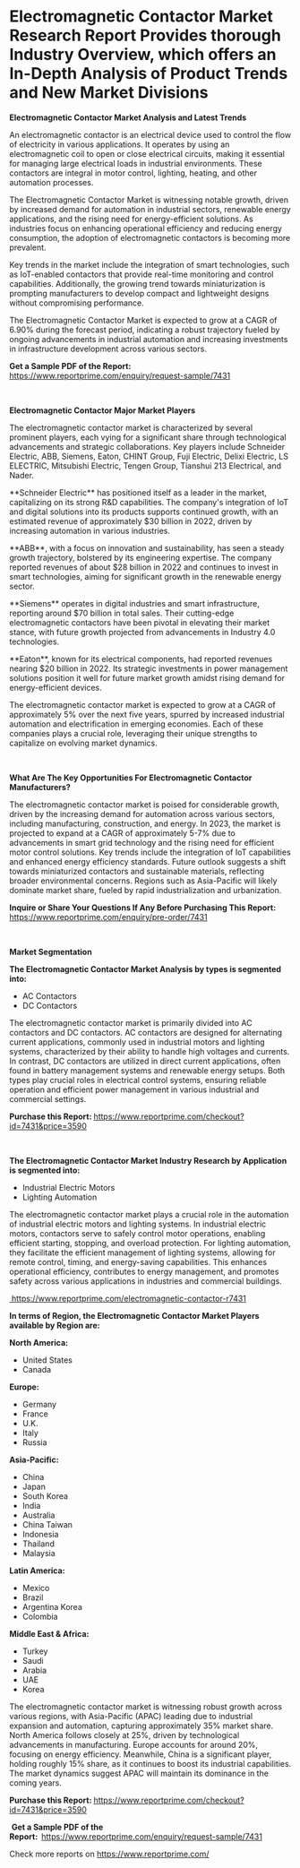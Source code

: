 <p><h1>Electromagnetic Contactor Market Research Report Provides thorough Industry Overview, which offers an In-Depth Analysis of Product Trends and New Market Divisions</h1></p><p><strong>Electromagnetic Contactor Market Analysis and Latest Trends</strong></p>
<p><p>An electromagnetic contactor is an electrical device used to control the flow of electricity in various applications. It operates by using an electromagnetic coil to open or close electrical circuits, making it essential for managing large electrical loads in industrial environments. These contactors are integral in motor control, lighting, heating, and other automation processes.</p><p>The Electromagnetic Contactor Market is witnessing notable growth, driven by increased demand for automation in industrial sectors, renewable energy applications, and the rising need for energy-efficient solutions. As industries focus on enhancing operational efficiency and reducing energy consumption, the adoption of electromagnetic contactors is becoming more prevalent. </p><p>Key trends in the market include the integration of smart technologies, such as IoT-enabled contactors that provide real-time monitoring and control capabilities. Additionally, the growing trend towards miniaturization is prompting manufacturers to develop compact and lightweight designs without compromising performance. </p><p>The Electromagnetic Contactor Market is expected to grow at a CAGR of 6.90% during the forecast period, indicating a robust trajectory fueled by ongoing advancements in industrial automation and increasing investments in infrastructure development across various sectors.</p></p>
<p><strong>Get a Sample PDF of the Report:&nbsp;</strong> <a href="https://www.reportprime.com/enquiry/request-sample/7431?utm_campaign=2110&utm_medium=2&utm_source=Github&utm_content=ia&utm_term=19032025&utm_id=electromagnetic-contactor">https://www.reportprime.com/enquiry/request-sample/7431</a></p>
<p>&nbsp;</p>
<p><strong>Electromagnetic Contactor Major Market Players</strong></p>
<p><p>The electromagnetic contactor market is characterized by several prominent players, each vying for a significant share through technological advancements and strategic collaborations. Key players include Schneider Electric, ABB, Siemens, Eaton, CHINT Group, Fuji Electric, Delixi Electric, LS ELECTRIC, Mitsubishi Electric, Tengen Group, Tianshui 213 Electrical, and Nader.</p><p>**Schneider Electric** has positioned itself as a leader in the market, capitalizing on its strong R&D capabilities. The company's integration of IoT and digital solutions into its products supports continued growth, with an estimated revenue of approximately $30 billion in 2022, driven by increasing automation in various industries.</p><p>**ABB**, with a focus on innovation and sustainability, has seen a steady growth trajectory, bolstered by its engineering expertise. The company reported revenues of about $28 billion in 2022 and continues to invest in smart technologies, aiming for significant growth in the renewable energy sector.</p><p>**Siemens** operates in digital industries and smart infrastructure, reporting around $70 billion in total sales. Their cutting-edge electromagnetic contactors have been pivotal in elevating their market stance, with future growth projected from advancements in Industry 4.0 technologies.</p><p>**Eaton**, known for its electrical components, had reported revenues nearing $20 billion in 2022. Its strategic investments in power management solutions position it well for future market growth amidst rising demand for energy-efficient devices.</p><p>The electromagnetic contactor market is expected to grow at a CAGR of approximately 5% over the next five years, spurred by increased industrial automation and electrification in emerging economies. Each of these companies plays a crucial role, leveraging their unique strengths to capitalize on evolving market dynamics.</p></p>
<p>&nbsp;</p>
<p><strong>What Are The Key Opportunities For Electromagnetic Contactor Manufacturers?</strong></p>
<p><p>The electromagnetic contactor market is poised for considerable growth, driven by the increasing demand for automation across various sectors, including manufacturing, construction, and energy. In 2023, the market is projected to expand at a CAGR of approximately 5-7% due to advancements in smart grid technology and the rising need for efficient motor control solutions. Key trends include the integration of IoT capabilities and enhanced energy efficiency standards. Future outlook suggests a shift towards miniaturized contactors and sustainable materials, reflecting broader environmental concerns. Regions such as Asia-Pacific will likely dominate market share, fueled by rapid industrialization and urbanization.</p></p>
<p><strong>Inquire or Share Your Questions If Any Before Purchasing This Report:</strong> <a href="https://www.reportprime.com/enquiry/pre-order/7431?utm_campaign=2110&utm_medium=2&utm_source=Github&utm_content=ia&utm_term=19032025&utm_id=electromagnetic-contactor">https://www.reportprime.com/enquiry/pre-order/7431</a></p>
<p>&nbsp;</p>
<p><strong>Market Segmentation</strong></p>
<p><strong>The Electromagnetic Contactor Market Analysis by types is segmented into:</strong></p>
<p><ul><li>AC Contactors</li><li>DC Contactors</li></ul></p>
<p><p>The electromagnetic contactor market is primarily divided into AC contactors and DC contactors. AC contactors are designed for alternating current applications, commonly used in industrial motors and lighting systems, characterized by their ability to handle high voltages and currents. In contrast, DC contactors are utilized in direct current applications, often found in battery management systems and renewable energy setups. Both types play crucial roles in electrical control systems, ensuring reliable operation and efficient power management in various industrial and commercial settings.</p></p>
<p><strong>Purchase this Report:&nbsp;</strong><a href="https://www.reportprime.com/checkout?id=7431&price=3590&utm_campaign=2110&utm_medium=2&utm_source=Github&utm_content=ia&utm_term=19032025&utm_id=electromagnetic-contactor">https://www.reportprime.com/checkout?id=7431&price=3590</a></p>
<p>&nbsp;</p>
<p><strong>The Electromagnetic Contactor Market Industry Research by Application is segmented into:</strong></p>
<p><ul><li>Industrial Electric Motors</li><li>Lighting Automation</li></ul></p>
<p><p>The electromagnetic contactor market plays a crucial role in the automation of industrial electric motors and lighting systems. In industrial electric motors, contactors serve to safely control motor operations, enabling efficient starting, stopping, and overload protection. For lighting automation, they facilitate the efficient management of lighting systems, allowing for remote control, timing, and energy-saving capabilities. This enhances operational efficiency, contributes to energy management, and promotes safety across various applications in industries and commercial buildings.</p></p>
<p><a href="https://www.reportprime.com/electromagnetic-contactor-r7431?utm_campaign=2110&utm_medium=2&utm_source=Github&utm_content=ia&utm_term=19032025&utm_id=electromagnetic-contactor">&nbsp;https://www.reportprime.com/electromagnetic-contactor-r7431</a></p>
<p><strong>In terms of Region, the Electromagnetic Contactor Market Players available by Region are:</strong></p>
<p>
    <p> <strong> North America: </strong>
        <ul>
            <li>United States</li>
            <li>Canada</li>
        </ul>
        </p> 
    <p> <strong> Europe: </strong>
        <ul>
            <li>Germany</li>
            <li>France</li>
            <li>U.K.</li>
            <li>Italy</li>
            <li>Russia</li>
        </ul>
        </p> 
    <p> <strong> Asia-Pacific: </strong>
        <ul>
            <li>China</li>
            <li>Japan</li>
            <li>South Korea</li>
            <li>India</li>
            <li>Australia</li>
            <li>China Taiwan</li>
            <li>Indonesia</li>
            <li>Thailand</li>
            <li>Malaysia</li>
        </ul>
        </p> 
    <p> <strong> Latin America: </strong>
        <ul>
            <li>Mexico</li>
            <li>Brazil</li>
            <li>Argentina Korea</li>
            <li>Colombia</li>
        </ul>
        </p> 
    <p> <strong> Middle East & Africa: </strong>
        <ul>
            <li>Turkey</li>
            <li>Saudi</li>
            <li>Arabia</li>
            <li>UAE</li>
            <li>Korea</li>
        </ul>
    </p>
    </p>
<p><p>The electromagnetic contactor market is witnessing robust growth across various regions, with Asia-Pacific (APAC) leading due to industrial expansion and automation, capturing approximately 35% market share. North America follows closely at 25%, driven by technological advancements in manufacturing. Europe accounts for around 20%, focusing on energy efficiency. Meanwhile, China is a significant player, holding roughly 15% share, as it continues to boost its industrial capabilities. The market dynamics suggest APAC will maintain its dominance in the coming years.</p></p>
<p><strong>Purchase this Report: </strong><a href="https://www.reportprime.com/checkout?id=7431&price=3590&utm_campaign=2110&utm_medium=2&utm_source=Github&utm_content=ia&utm_term=19032025&utm_id=electromagnetic-contactor">https://www.reportprime.com/checkout?id=7431&price=3590</a></p>
<p>&nbsp;<strong>Get a Sample PDF of the Report:&nbsp;&nbsp;</strong><a href="https://www.reportprime.com/enquiry/request-sample/7431?utm_campaign=2110&utm_medium=2&utm_source=Github&utm_content=ia&utm_term=19032025&utm_id=electromagnetic-contactor">https://www.reportprime.com/enquiry/request-sample/7431</a></p>
<p><strong></strong></p>
<p>Check more reports on <a href="https://www.reportprime.com/?utm_campaign=2110&utm_medium=2&utm_source=Github&utm_content=ia&utm_term=19032025&utm_id=electromagnetic-contactor">https://www.reportprime.com/</a></p>